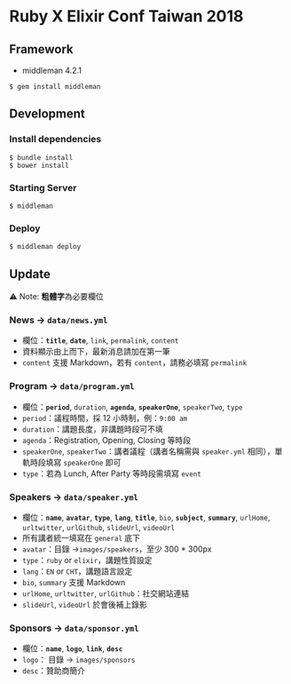 Ruby X Elixir Conf Taiwan 2018
===

## Framework

- middleman 4.2.1

```
$ gem install middleman

```

## Development

### Install dependencies
```
$ bundle install
$ bower install
```

### Starting Server
```
$ middleman
```

### Deploy
```
$ middleman deploy
```

## Update

⚠️ Note: **粗體字**為必要欄位

### News -> `data/news.yml`
- 欄位：**`title`**, **`date`**, `link`, `permalink`, `content`
- 資料顯示由上而下，最新消息請加在第一筆
- `content` 支援 Markdown，若有 `content`，請務必填寫 `permalink`

### Program -> `data/program.yml`
- 欄位：**`period`**, `duration`, **`agenda`**, **`speakerOne`**, `speakerTwo`, `type`
- `period`：議程時間，採 12 小時制，例：`9:00 am`
- `duration`：講題長度，非講題時段可不填
- `agenda`：Registration, Opening, Closing 等時段
- `speakerOne`, `speakerTwo`：講者議程（講者名稱需與 `speaker.yml` 相同），單軌時段填寫 `speakerOne` 即可
- `type`：若為 Lunch, After Party 等時段需填寫 `event`

### Speakers -> `data/speaker.yml`
- 欄位：**`name`**, **`avatar`**, **`type`**, **`lang`**, **`title`**, `bio`, **`subject`**, **`summary`**, `urlHome`, `urltwitter`, `urlGithub`, `slideUrl`, `videoUrl`
- 所有講者統一填寫在 `general` 底下
- `avatar`：目錄 ->`images/speakers`，至少 300 * 300px
- `type`：`ruby` or `elixir`，講題性質設定
- `lang`：`EN` or `CHT`，講題語言設定
- `bio`, `summary` 支援 Markdown
- `urlHome`, `urltwitter`, `urlGithub`：社交網站連結
- `slideUrl`, `videoUrl` 於會後補上錄影

### Sponsors -> `data/sponsor.yml`
- 欄位：**`name`**, **`logo`**, **`link`**, **`desc`**
- `logo`： 目錄 -> `images/sponsors`
- `desc`：贊助商簡介